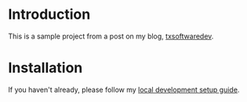 # Introduction
This is a sample project from a post on my blog, [txsoftwaredev](https://txsoftwaredev.com/?p=172).
# Installation
If you haven't already, please follow my [local development setup guide](https://www.txsoftwaredev.com/local-development-setup/).